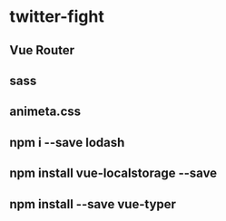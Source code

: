 # twitter-fight

## Vue Router

## sass

## animeta.css

## npm i --save lodash

## npm install vue-localstorage --save

## npm install --save vue-typer